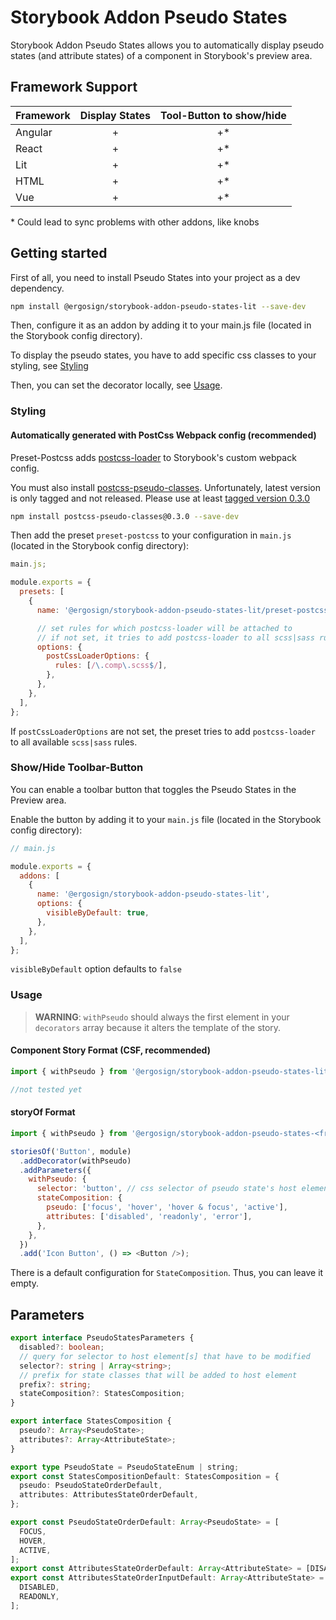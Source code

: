 # Storybook Addon Pseudo States

Storybook Addon Pseudo States allows you to automatically display pseudo states (and attribute states) of a component in Storybook's preview area.

## Framework Support

| Framework | Display States | Tool-Button to show/hide |
| --------- | :------------: | :----------------------: |
| Angular   |       +        |           +\*            |
| React     |       +        |           +\*            |
| Lit       |       +        |           +\*            |
| HTML      |       +        |           +\*            |
| Vue       |       +        |           +\*            |

\* Could lead to sync problems with other addons, like knobs

## Getting started

First of all, you need to install Pseudo States into your project as a dev dependency.

```sh
npm install @ergosign/storybook-addon-pseudo-states-lit --save-dev
```

Then, configure it as an addon by adding it to your main.js file (located in the Storybook config directory).

To display the pseudo states, you have to add specific css classes to your styling, see [Styling](###Styling)

Then, you can set the decorator locally, see [Usage](###Usage).

### Styling

#### Automatically generated with PostCss Webpack config (recommended)

Preset-Postcss adds [postcss-loader](https://github.com/postcss/postcss-loader) to Storybook's custom webpack config.

You must also install [postcss-pseudo-classes](https://github.com/giuseppeg/postcss-pseudo-classes).
Unfortunately, latest version is only tagged and not released. Please use at least [tagged version 0.3.0](https://github.com/giuseppeg/postcss-pseudo-classes/releases/tag/v0.3.0)

```bash
npm install postcss-pseudo-classes@0.3.0 --save-dev
```

Then add the preset `preset-postcss` to your configuration in `main.js` (located in the Storybook config directory):

```js
main.js;

module.exports = {
  presets: [
    {
      name: '@ergosign/storybook-addon-pseudo-states-lit/preset-postcss',

      // set rules for which postcss-loader will be attached to
      // if not set, it tries to add postcss-loader to all scss|sass rules
      options: {
        postCssLoaderOptions: {
          rules: [/\.comp\.scss$/],
        },
      },
    },
  ],
};
```

If `postCssLoaderOptions` are not set, the preset tries to add `postcss-loader` to all available `scss|sass` rules.

### Show/Hide Toolbar-Button

You can enable a toolbar button that toggles the Pseudo States in the Preview area.

Enable the button by adding it to your `main.js` file (located in the Storybook config directory):

```js
// main.js

module.exports = {
  addons: [
    {
      name: '@ergosign/storybook-addon-pseudo-states-lit',
      options: {
        visibleByDefault: true,
      },
    },
  ],
};
```

`visibleByDefault` option defaults to `false`

### Usage

> **WARNING**: `withPseudo` should always the first element in your `decorators` array because it alters the template of the story.

#### Component Story Format (CSF, recommended)

```js
import { withPseudo } from '@ergosign/storybook-addon-pseudo-states-lit';

//not tested yet
```

#### storyOf Format

```js
import { withPseudo } from '@ergosign/storybook-addon-pseudo-states-<framework>';

storiesOf('Button', module)
  .addDecorator(withPseudo)
  .addParameters({
    withPseudo: {
      selector: 'button', // css selector of pseudo state's host element
      stateComposition: {
        pseudo: ['focus', 'hover', 'hover & focus', 'active'],
        attributes: ['disabled', 'readonly', 'error'],
      },
    },
  })
  .add('Icon Button', () => <Button />);
```

There is a default configuration for `StateComposition`. Thus, you can leave it empty.

## Parameters

```typescript
export interface PseudoStatesParameters {
  disabled?: boolean;
  // query for selector to host element[s] that have to be modified
  selector?: string | Array<string>;
  // prefix for state classes that will be added to host element
  prefix?: string;
  stateComposition?: StatesComposition;
}

export interface StatesComposition {
  pseudo?: Array<PseudoState>;
  attributes?: Array<AttributeState>;
}

export type PseudoState = PseudoStateEnum | string;
export const StatesCompositionDefault: StatesComposition = {
  pseudo: PseudoStateOrderDefault,
  attributes: AttributesStateOrderDefault,
};

export const PseudoStateOrderDefault: Array<PseudoState> = [
  FOCUS,
  HOVER,
  ACTIVE,
];
export const AttributesStateOrderDefault: Array<AttributeState> = [DISABLED];
export const AttributesStateOrderInputDefault: Array<AttributeState> = [
  DISABLED,
  READONLY,
];
```
